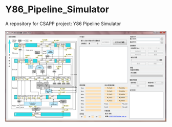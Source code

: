 # Y86_Pipeline_Simulator
A repository for CSAPP project: Y86 Pipeline Simulator

![Y86 UI](./Y86_UI.png)
